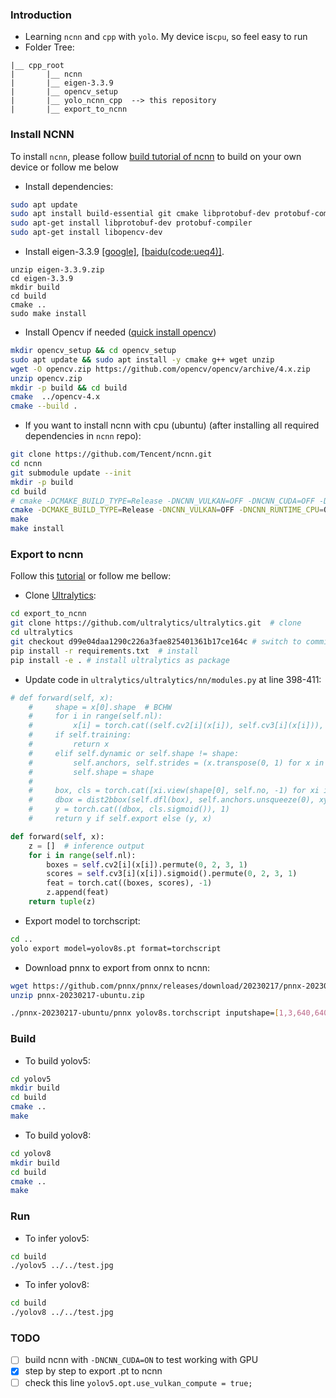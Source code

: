 <!-- Everylink I used to install =))
https://github.com/Tencent/ncnn/issues/3936
https://medium.com/mlearning-ai/deployment-of-pytorch-model-using-ncnn-bceff5d846b0
https://github.com/freshtechyy/NCNN-Deployment-image-classification-example/tree/main
https://docs.ultralytics.com/modes/export/#key-features-of-export-mode
https://convertmodel.com/#outputFormat=ncnn
https://github.com/daquexian/onnx-simplifier
https://github.com/nihui/ncnn-assets/tree/master/models
https://github.com/Tencent/ncnn/discussions/4541
https://github.com/triple-Mu/ncnn-examples/blob/main/cpp/yolov5/CMakeLists.txt
https://docs.opencv.org/4.x/d7/d9f/tutorial_linux_install.html
https://github.com/Tencent/ncnn/issues/3578
https://github.com/atanmarko/ncnn-with-cuda
https://github.com/FeiGeChuanShu/ncnn-android-yolov8/issues/8#issuecomment-1610283859
https://github.com/Digital2Slave/ncnn-android-yolov8-seg/wiki/Convert-yolov8-model-to-ncnn-model
https://zhuanlan.zhihu.com/p/606536868
 -->
### Introduction
- Learning `ncnn` and `cpp` with `yolo`. My device is`cpu`, so feel easy to run
- Folder Tree:
```
|__ cpp_root
|       |__ ncnn
|       |__ eigen-3.3.9
|       |__ opencv_setup
|       |__ yolo_ncnn_cpp  --> this repository
|       |__ export_to_ncnn
```

### Install NCNN

To install `ncnn`, please follow [build tutorial of ncnn](https://github.com/Tencent/ncnn/wiki/how-to-build) to build on your own device or follow me below 
<!-- https://waittim.github.io/2020/11/10/build-ncnn/ -->

- Install dependencies:

```bash
sudo apt update
sudo apt install build-essential git cmake libprotobuf-dev protobuf-compiler libvulkan-dev vulkan-utils libopencv-dev
sudo apt-get install libprotobuf-dev protobuf-compiler
sudo apt-get install libopencv-dev
```

- Install eigen-3.3.9 [[google]](https://drive.google.com/file/d/1rqO74CYCNrmRAg8Rra0JP3yZtJ-rfket/view?usp=sharing), [[baidu(code:ueq4)]](https://pan.baidu.com/s/15kEfCxpy-T7tz60msxxExg).

```shell
unzip eigen-3.3.9.zip
cd eigen-3.3.9
mkdir build
cd build
cmake ..
sudo make install
```

- Install Opencv if needed ([quick install opencv](https://docs.opencv.org/4.x/d7/d9f/tutorial_linux_install.html))

```bash
mkdir opencv_setup && cd opencv_setup
sudo apt update && sudo apt install -y cmake g++ wget unzip
wget -O opencv.zip https://github.com/opencv/opencv/archive/4.x.zip
unzip opencv.zip
mkdir -p build && cd build
cmake  ../opencv-4.x
cmake --build .
```

<!-- - To install `ncnn`, please following [build tutorial of ncnn](https://github.com/Tencent/ncnn/wiki/how-to-build) to build on your own device. -->
<!-- https://waittim.github.io/2020/11/10/build-ncnn/ -->


- If you want to install ncnn with cpu (ubuntu) (after installing all required dependencies in `ncnn` repo):

```bash
git clone https://github.com/Tencent/ncnn.git
cd ncnn
git submodule update --init
mkdir -p build
cd build
# cmake -DCMAKE_BUILD_TYPE=Release -DNCNN_VULKAN=OFF -DNCNN_CUDA=OFF -DNCNN_RUNTIME_CPU=ON  -DNCNN_SYSTEM_GLSLANG=ON -DNCNN_SHARED_LIB=ON ..
cmake -DCMAKE_BUILD_TYPE=Release -DNCNN_VULKAN=OFF -DNCNN_RUNTIME_CPU=ON -DNCNN_SYSTEM_GLSLANG=ON -DNCNN_BUILD_EXAMPLES=OFF -DNCNN_SHARED_LIB=ON ..
make
make install
```

### Export to ncnn
Follow this [tutorial](https://zhuanlan.zhihu.com/p/606536868) or follow me bellow:

- Clone [Ultralytics](https://github.com/ultralytics/ultralytics):
```bash
cd export_to_ncnn
git clone https://github.com/ultralytics/ultralytics.git  # clone
cd ultralytics
git checkout d99e04daa1290c226a3fae825401361b17ce164c # switch to commit id
pip install -r requirements.txt  # install
pip install -e . # install ultralytics as package
```

- Update code in `ultralytics/ultralytics/nn/modules.py` at line 398-411:
```python
# def forward(self, x):
    #     shape = x[0].shape  # BCHW
    #     for i in range(self.nl):
    #         x[i] = torch.cat((self.cv2[i](x[i]), self.cv3[i](x[i])), 1)
    #     if self.training:
    #         return x
    #     elif self.dynamic or self.shape != shape:
    #         self.anchors, self.strides = (x.transpose(0, 1) for x in make_anchors(x, self.stride, 0.5))
    #         self.shape = shape
    # 
    #     box, cls = torch.cat([xi.view(shape[0], self.no, -1) for xi in x], 2).split((self.reg_max * 4, self.nc), 1)
    #     dbox = dist2bbox(self.dfl(box), self.anchors.unsqueeze(0), xywh=True, dim=1) * self.strides
    #     y = torch.cat((dbox, cls.sigmoid()), 1)
    #     return y if self.export else (y, x)

def forward(self, x):
    z = []  # inference output
    for i in range(self.nl):
        boxes = self.cv2[i](x[i]).permute(0, 2, 3, 1)
        scores = self.cv3[i](x[i]).sigmoid().permute(0, 2, 3, 1)
        feat = torch.cat((boxes, scores), -1)
        z.append(feat)
    return tuple(z)
```

- Export model to torchscript:
```bash
cd ..
yolo export model=yolov8s.pt format=torchscript
```

- Download pnnx to export from onnx to ncnn:
```bash
wget https://github.com/pnnx/pnnx/releases/download/20230217/pnnx-20230217-ubuntu.zip
unzip pnnx-20230217-ubuntu.zip
```

```bash
./pnnx-20230217-ubuntu/pnnx yolov8s.torchscript inputshape=[1,3,640,640] inputshape2=[1,3,320,320]
```
### Build

- To build yolov5:
```bash
cd yolov5
mkdir build
cd build
cmake ..
make
```

- To build yolov8:
```bash
cd yolov8
mkdir build
cd build
cmake ..
make
```

### Run

- To infer yolov5:
```bash
cd build
./yolov5 ../../test.jpg
```

- To infer yolov8:
```bash
cd build
./yolov8 ../../test.jpg
```

### TODO
- [ ] build ncnn with `-DNCNN_CUDA=ON` to test working with GPU
- [x] step by step to export .pt to ncnn
- [ ] check this line `yolov5.opt.use_vulkan_compute = true;`